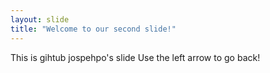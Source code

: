 ```yaml
---
layout: slide
title: "Welcome to our second slide!"
---
```

This is gihtub jospehpo's slide
Use the left arrow to go back!
